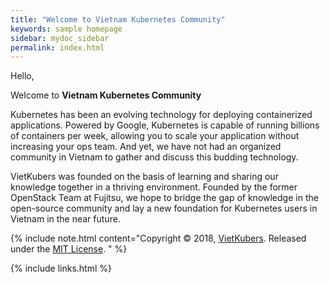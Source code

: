 ```yaml
---
title: "Welcome to Vietnam Kubernetes Community"
keywords: sample homepage
sidebar: mydoc_sidebar
permalink: index.html
---
```



Hello,
  
Welcome to **Vietnam Kubernetes Community**

Kubernetes has been an evolving technology for deploying containerized applications. Powered by Google, Kubernetes is capable of running billions of containers per week, allowing you to scale your application without increasing your ops team. And yet, we have not had an organized community in Vietnam to gather and discuss this budding technology.  

VietKubers was founded on the basis of learning and sharing our knowledge together in a thriving environment. Founded by the former OpenStack Team at Fujitsu, we hope to bridge the gap of knowledge in the open-source community and lay a new foundation for Kubernetes users in Vietnam in the near future.

{% include note.html content="Copyright © 2018, [VietKubers](https://github.com/vietkubers). Released under the [MIT License](https://github.com/vietkubers/vietkubers.github.io/blob/master/LICENSE). " %}

{% include links.html %}
